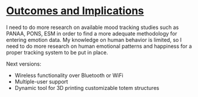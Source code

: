 [Outcomes and Implications](toc.md)
===

I need to do more research on available mood tracking studies such as PANAA, PONS, ESM in order to find a more adequate methodology for entering emotion data. My knowledge on human behavior is limited, so I need to do more research on human emotional patterns and happiness for a proper tracking system to be put in place.

Next versions:  
- Wireless functionality over Bluetooth or WiFi  
- Multiple-user support  
- Dynamic tool for 3D printing customizable totem structures  
